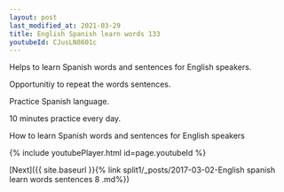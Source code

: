 ```yaml
---
layout: post
last_modified_at: 2021-03-29
title: English Spanish learn words 133 
youtubeId: CJusLN8601c
---
```

 
 
Helps to learn Spanish words and sentences for English speakers.

Opportunitiy to repeat the words sentences. 

Practice Spanish language. 
 
10 minutes practice every day. 
 
How to learn Spanish words and sentences for English speakers 
 
{% include youtubePlayer.html id=page.youtubeId %}
 
 
[Next]({{ site.baseurl }}{% link  split1/_posts/2017-03-02-English spanish learn words sentences 8 .md%})
 
